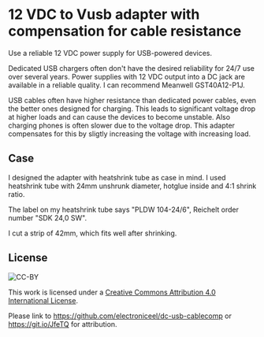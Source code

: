 12 VDC to Vusb adapter with compensation for cable resistance
=============================================================

Use a reliable 12 VDC power supply for USB-powered devices.

Dedicated USB chargers often don't have the desired reliability 
for 24/7 use over several years. Power supplies with 12 VDC output
into a DC jack are available in a reliable quality. I can recommend
Meanwell GST40A12-P1J.

USB cables often have higher resistance than
dedicated power cables, even the better ones designed for charging.
This leads to significant voltage drop at higher loads and can cause
the devices to become unstable. Also charging phones is often slower
due to the voltage drop. This adapter compensates for this by sligtly 
increasing the voltage with increasing load.


Case
----

I designed the adapter with heatshrink tube as case in mind. I used
heatshrink tube with 24mm unshrunk diameter, hotglue inside and 4:1 shrink ratio.

The label on my heatshrink tube says "PLDW 104-24/6", Reichelt order number "SDK 24,0 SW".

I cut a strip of 42mm, which fits well after shrinking.

License
-------
![CC-BY](https://licensebuttons.net/l/by/4.0/88x31.png)

This work is licensed under a [Creative Commons Attribution 4.0 International License](https://creativecommons.org/licenses/by/4.0/).

Please link to https://github.com/electroniceel/dc-usb-cablecomp or https://git.io/JfeTQ for attribution.
